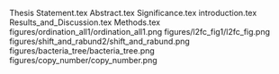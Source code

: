 Thesis Statement.tex
Abstract.tex
Significance.tex
introduction.tex
Results_and_Discussion.tex
Methods.tex
figures/ordination_all1/ordination_all1.png
figures/l2fc_fig1/l2fc_fig.png
figures/shift_and_rabund2/shift_and_rabund.png
figures/bacteria_tree/bacteria_tree.png
figures/copy_number/copy_number.png